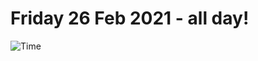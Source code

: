 # Friday 26 Feb 2021 - all day!
![Time](https://github.com/rich-ctm/today/workflows/Time/badge.svg)
